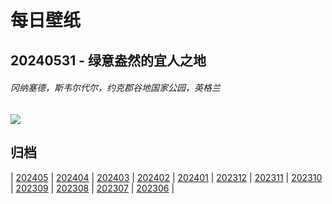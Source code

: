# 每日壁纸

## 20240531 - 绿意盎然的宜人之地

###### 冈纳塞德，斯韦尔代尔，约克郡谷地国家公园，英格兰

![](https://www.bing.com/th?id=OHR.YorkshireDalesNP_ZH-CN0775378262_UHD.jpg)

## 归档

| [202405](/202405/README.md)
| [202404](/202404/README.md)
| [202403](/202403/README.md)
| [202402](/202402/README.md)
| [202401](/202401/README.md)
| [202312](/202312/README.md)
| [202311](/202311/README.md)
| [202310](/202310/README.md)
| [202309](/202309/README.md)
| [202308](/202308/README.md)
| [202307](/202307/README.md)
| [202306](/202306/README.md)
|